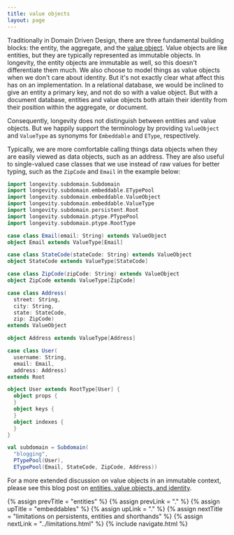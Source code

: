 ```yaml
---
title: value objects
layout: page
---
```


Traditionally in Domain Driven Design, there are three fundamental
building blocks: the entity, the aggregate, and the [value
object](https://lostechies.com/joeocampo/2007/04/23/a-discussion-on-domain-driven-design-value-objects/).
Value objects are like entities, but they are typically represented as
immutable objects. In longevity, the entity objects are immutable as
well, so this doesn't differentiate them much. We also choose to model
things as value objects when we don't care about identity. But it's
not exactly clear what affect this has on an implementation. In a
relational database, we would be inclined to give an entity a primary
key, and not do so with a value object. But with a document database,
entities and value objects both attain their identity from their
position within the aggregate, or document.

Consequently, longevity does not distinguish between entities and
value objects. But we happily support the terminology by providing
`ValueObject` and `ValueType` as synonyms for `Embeddable` and
`EType`, respectively.

Typically, we are more comfortable calling things data objects when
they are easily viewed as data objects, such as an address. They are
also useful to single-valued case classes that we use instead of raw
values for better typing, such as the `ZipCode` and `Email` in the
example below:

```scala
import longevity.subdomain.Subdomain
import longevity.subdomain.embeddable.ETypePool
import longevity.subdomain.embeddable.ValueObject
import longevity.subdomain.embeddable.ValueType
import longevity.subdomain.persistent.Root
import longevity.subdomain.ptype.PTypePool
import longevity.subdomain.ptype.RootType

case class Email(email: String) extends ValueObject
object Email extends ValueType[Email]

case class StateCode(stateCode: String) extends ValueObject
object StateCode extends ValueType[StateCode]

case class ZipCode(zipCode: String) extends ValueObject
object ZipCode extends ValueType[ZipCode]

case class Address(
  street: String,
  city: String,
  state: StateCode,
  zip: ZipCode)
extends ValueObject

object Address extends ValueType[Address]

case class User(
  username: String,
  email: Email,
  address: Address)
extends Root

object User extends RootType[User] {
  object props {
  }
  object keys {
  }
  object indexes {
  }
}

val subdomain = Subdomain(
  "blogging",
  PTypePool(User),
  ETypePool(Email, StateCode, ZipCode, Address))
```

For a more extended discussion on value objects in an immutable
context, please see this blog post on [entities, value objects, and
identity](http://scabl.blogspot.com/2015/05/aeddd-13.html).

{% assign prevTitle = "entities" %}
{% assign prevLink = "." %}
{% assign upTitle = "embeddables" %}
{% assign upLink = "." %}
{% assign nextTitle = "limitations on persistents, entities and shorthands" %}
{% assign nextLink = "../limitations.html" %}
{% include navigate.html %}

